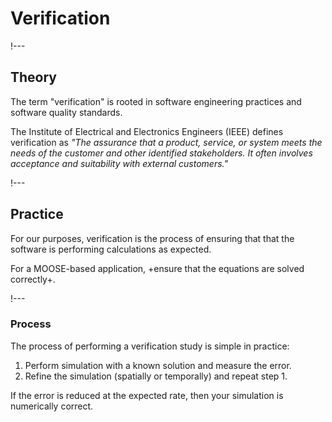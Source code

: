 # Verification

!---

## Theory

The term "verification" is rooted in software engineering practices and software quality standards.

The Institute of Electrical and Electronics Engineers (IEEE) defines verification as *"The assurance
that a product, service, or system meets the needs of the customer and other identified
stakeholders. It often involves acceptance and suitability with external customers."*

!---

## Practice

For our purposes, verification is the process of ensuring that that the software is performing calculations
as expected.

For a MOOSE-based application, +ensure that the equations are solved correctly+.

!---

### Process

The process of performing a verification study is simple in practice:

1. Perform simulation with a known solution and measure the error.
2. Refine the simulation (spatially or temporally) and repeat step 1.

If the error is reduced at the expected rate, then your simulation is numerically correct.
